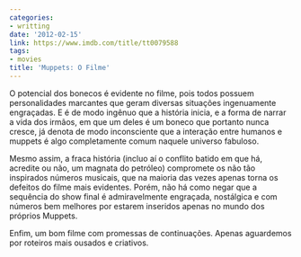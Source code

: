 ```yaml
---
categories:
- writting
date: '2012-02-15'
link: https://www.imdb.com/title/tt0079588
tags:
- movies
title: 'Muppets: O Filme'
---
```


O potencial dos bonecos é evidente no filme, pois todos possuem personalidades marcantes que geram diversas situações ingenuamente engraçadas. E é de modo ingênuo que a história inicia, e a forma de narrar a vida dos irmãos, em que um deles é um boneco que portanto nunca cresce, já denota de modo inconsciente que a interação entre humanos e muppets é algo completamente comum naquele universo fabuloso.

Mesmo assim, a fraca história (incluo aí o conflito batido em que há, acredite ou não, um magnata do petróleo) compromete os não tão inspirados números musicais, que na maioria das vezes apenas torna os defeitos do filme mais evidentes. Porém, não há como negar que a sequência do show final é admiravelmente engraçada, nostálgica e com números bem melhores por estarem inseridos apenas no mundo dos próprios Muppets.

Enfim, um bom filme com promessas de continuações. Apenas aguardemos por roteiros mais ousados e criativos.

